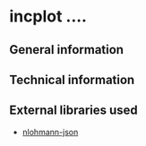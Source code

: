 # incplot .... #


## General information ##


## Technical information ##


## External libraries used ##

* [nlohmann-json](https://github.com/nlohmann/json)